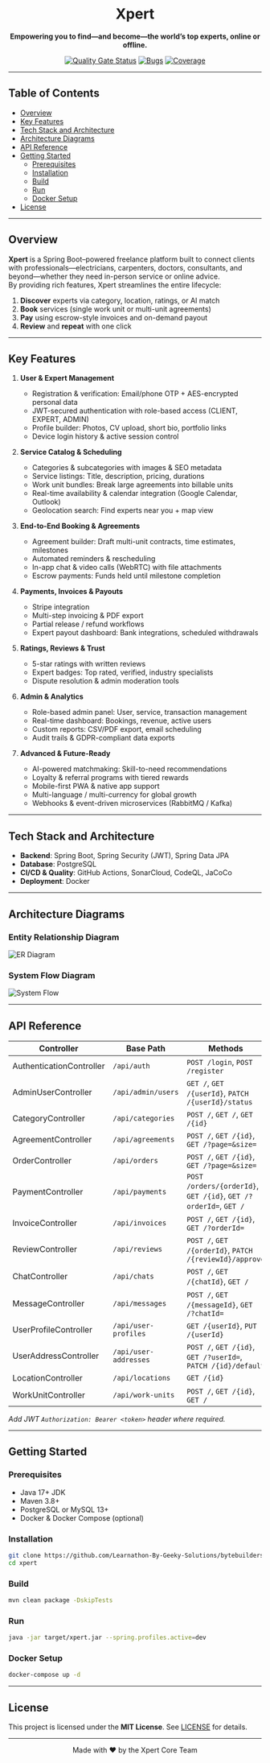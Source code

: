 <div align="center">

# Xpert

**Empowering you to find—and become—the world’s top experts, online or offline.**

[![Quality Gate Status](https://sonarcloud.io/api/project_badges/measure?project=Learnathon-By-Geeky-Solutions_bytebuilders-&metric=alert_status)](https://sonarcloud.io/summary/new_code?id=Learnathon-By-Geeky-Solutions_bytebuilders-)
[![Bugs](https://sonarcloud.io/api/project_badges/measure?project=Learnathon-By-Geeky-Solutions_bytebuilders-&metric=bugs)](https://sonarcloud.io/summary/new_code?id=Learnathon-By-Geeky-Solutions_bytebuilders-)
[![Coverage](https://sonarcloud.io/api/project_badges/measure?project=Learnathon-By-Geeky-Solutions_bytebuilders-&metric=coverage)](https://sonarcloud.io/summary/new_code?id=Learnathon-By-Geeky-Solutions_bytebuilders-)

</div>

---

## Table of Contents

- [Overview](#overview)  
- [Key Features](#key-features)  
- [Tech Stack and Architecture](#tech-stack-and-architecture)  
- [Architecture Diagrams](#architecture-diagrams)  
- [API Reference](#api-reference)  
- [Getting Started](#getting-started)  
  - [Prerequisites](#prerequisites)  
  - [Installation](#installation)  
  - [Build](#build)  
  - [Run](#run)  
  - [Docker Setup](#docker-setup)  
- [License](#license)  

---

## Overview

**Xpert** is a Spring Boot–powered freelance platform built to connect clients with professionals—electricians, carpenters, doctors, consultants, and beyond—whether they need in-person service or online advice.  
By providing rich features, Xpert streamlines the entire lifecycle:

1. **Discover** experts via category, location, ratings, or AI match  
2. **Book** services (single work unit or multi-unit agreements)  
3. **Pay** using escrow-style invoices and on-demand payout  
4. **Review** and **repeat** with one click  

---

## Key Features

1. **User & Expert Management**  
   - Registration & verification: Email/phone OTP + AES-encrypted personal data  
   - JWT-secured authentication with role-based access (CLIENT, EXPERT, ADMIN)  
   - Profile builder: Photos, CV upload, short bio, portfolio links  
   - Device login history & active session control  

2. **Service Catalog & Scheduling**  
   - Categories & subcategories with images & SEO metadata  
   - Service listings: Title, description, pricing, durations  
   - Work unit bundles: Break large agreements into billable units  
   - Real-time availability & calendar integration (Google Calendar, Outlook)  
   - Geolocation search: Find experts near you + map view  

3. **End-to-End Booking & Agreements**  
   - Agreement builder: Draft multi-unit contracts, time estimates, milestones  
   - Automated reminders & rescheduling  
   - In-app chat & video calls (WebRTC) with file attachments  
   - Escrow payments: Funds held until milestone completion  

4. **Payments, Invoices & Payouts**  
   - Stripe integration  
   - Multi-step invoicing & PDF export  
   - Partial release / refund workflows  
   - Expert payout dashboard: Bank integrations, scheduled withdrawals  

5. **Ratings, Reviews & Trust**  
   - 5-star ratings with written reviews  
   - Expert badges: Top rated, verified, industry specialists  
   - Dispute resolution & admin moderation tools  

6. **Admin & Analytics**  
   - Role-based admin panel: User, service, transaction management  
   - Real-time dashboard: Bookings, revenue, active users  
   - Custom reports: CSV/PDF export, email scheduling  
   - Audit trails & GDPR-compliant data exports  

7. **Advanced & Future-Ready**  
   - AI-powered matchmaking: Skill-to-need recommendations  
   - Loyalty & referral programs with tiered rewards  
   - Mobile-first PWA & native app support  
   - Multi-language / multi-currency for global growth  
   - Webhooks & event-driven microservices (RabbitMQ / Kafka)  

---

## Tech Stack and Architecture

- **Backend**: Spring Boot, Spring Security (JWT), Spring Data JPA  
- **Database**: PostgreSQL  
- **CI/CD & Quality**: GitHub Actions, SonarCloud, CodeQL, JaCoCo  
- **Deployment**: Docker  

---

## Architecture Diagrams

### Entity Relationship Diagram  
![ER Diagram](images/er-diagram.png)

### System Flow Diagram  
![System Flow](images/system-flow-diagram.png)

---

## API Reference

| Controller                 | Base Path                 | Methods                                                           |
|----------------------------|---------------------------|-------------------------------------------------------------------|
| AuthenticationController   | `/api/auth`               | `POST /login`, `POST /register`                                  |
| AdminUserController        | `/api/admin/users`        | `GET /`, `GET /{userId}`, `PATCH /{userId}/status`               |
| CategoryController         | `/api/categories`         | `POST /`, `GET /`, `GET /{id}`                                    |
| AgreementController        | `/api/agreements`         | `POST /`, `GET /{id}`, `GET /?page=&size=`                        |
| OrderController            | `/api/orders`             | `POST /`, `GET /{id}`, `GET /?page=&size=`                        |
| PaymentController          | `/api/payments`           | `POST /orders/{orderId}`, `GET /{id}`, `GET /?orderId=`, `GET /` |
| InvoiceController          | `/api/invoices`           | `POST /`, `GET /{id}`, `GET /?orderId=`                           |
| ReviewController           | `/api/reviews`            | `POST /`, `GET /{orderId}`, `PATCH /{reviewId}/approve`           |
| ChatController             | `/api/chats`              | `POST /`, `GET /{chatId}`, `GET /`                               |
| MessageController          | `/api/messages`           | `POST /`, `GET /{messageId}`, `GET /?chatId=`                     |
| UserProfileController      | `/api/user-profiles`      | `GET /{userId}`, `PUT /{userId}`                                  |
| UserAddressController      | `/api/user-addresses`     | `POST /`, `GET /{id}`, `GET /?userId=`, `PATCH /{id}/default`     |
| LocationController         | `/api/locations`          | `GET /{id}`                                                      |
| WorkUnitController         | `/api/work-units`         | `POST /`, `GET /{id}`, `GET /`                                   |

_Add JWT `Authorization: Bearer <token>` header where required._

---

## Getting Started

### Prerequisites

- Java 17+ JDK  
- Maven 3.8+  
- PostgreSQL or MySQL 13+  
- Docker & Docker Compose (optional)  

### Installation

```bash
git clone https://github.com/Learnathon-By-Geeky-Solutions/bytebuilders-.git
cd xpert
```

### Build

```bash
mvn clean package -DskipTests
```

### Run

```bash
java -jar target/xpert.jar --spring.profiles.active=dev
```

### Docker Setup

```bash
docker-compose up -d
```

---

## License

This project is licensed under the **MIT License**. See [LICENSE](LICENSE) for details.

---

<div align="center">  
Made with ❤️ by the Xpert Core Team  
</div>
